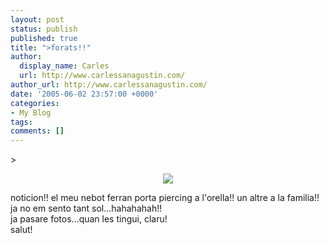 ```yaml
---
layout: post
status: publish
published: true
title: ">forats!!"
author:
  display_name: Carles
  url: http://www.carlessanagustin.com/
author_url: http://www.carlessanagustin.com/
date: '2005-06-02 23:57:00 +0000'
categories:
- My Blog
tags:
comments: []
---
```

<p>>
<div style="text-align:center;"><img src="http://public.diversity.org.uk/deviant/bcrs.jpg" /></div>
<p> noticion!! el meu nebot ferran porta piercing a l'orella!! un altre a la familia!! ja no em sento tant sol...hahahahah!!<br />ja pasare fotos...quan les tingui, claru!<br />salut!</p>
